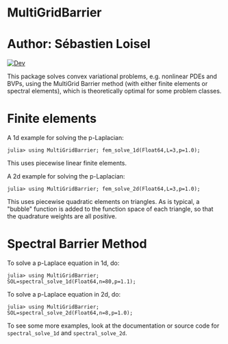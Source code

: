# MultiGridBarrier

# Author: Sébastien Loisel

[![Dev](https://img.shields.io/badge/docs-dev-blue.svg)](https://sloisel.github.io/Example.jl/dev/)

This package solves convex variational problems, e.g. nonlinear PDEs and BVPs, using the MultiGrid Barrier method (with either finite elements or spectral elements), which is theoretically optimal for some problem classes.

# Finite elements

A 1d example for solving the p-Laplacian:
```
julia> using MultiGridBarrier; fem_solve_1d(Float64,L=3,p=1.0);
```
This uses piecewise linear finite elements.

A 2d example for solving the p-Laplacian:
```
julia> using MultiGridBarrier; fem_solve_2d(Float64,L=3,p=1.0);
```
This uses piecewise quadratic elements on triangles. As is typical, a "bubble" function is added to the function space of each triangle, so that the quadrature weights are all positive.

# Spectral Barrier Method

To solve a p-Laplace equation in 1d, do:

```
julia> using MultiGridBarrier; SOL=spectral_solve_1d(Float64,n=80,p=1.1);
```

To solve a p-Laplace equation in 2d, do:

```
julia> using MultiGridBarrier; SOL=spectral_solve_2d(Float64,n=8,p=1.0);
```

To see some more examples, look at the documentation or source code for `spectral_solve_1d` and `spectral_solve_2d`.

